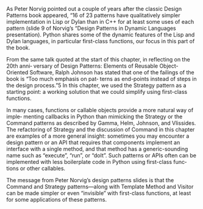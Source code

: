 As Peter Norvig pointed out a couple of years after the classic Design 
Patterns book appeared, “16 of 23 patterns have qualitatively simpler 
implementation in Lisp or Dylan than in C++ for at least some uses of 
each pattern (slide 9 of Norvig’s “Design Patterns in Dynamic Languages
presentation). Python shares some of the dynamic features of the Lisp and
Dylan languages, in particular first-class functions, our focus in this 
part of the book.

From the same talk quoted at the start of this chapter, in reflecting on 
the 20th anni‐ versary of Design Patterns: Elements of Reusable 
Object-Oriented Software, Ralph Johnson has stated that one of the 
failings of the book is “Too much emphasis on pat‐ terns as end-points 
instead of steps in the design process.”5 In this chapter, we used the 
Strategy pattern as a starting point: a working solution that we could 
simplify using first-class functions.

In many cases, functions or callable objects provide a more natural way 
of imple‐ menting callbacks in Python than mimicking the Strategy or the 
Command patterns as described by Gamma, Helm, Johnson, and Vlissides. 
The refactoring of Strategy and the discussion of Command in this 
chapter are examples of a more general insight: sometimes you may 
encounter a design pattern or an API that requires that components 
implement an interface with a single method, and that method has a 
generic-sounding name such as “execute”, “run”, or “doIt”. Such patterns 
or APIs often can be implemented with less boilerplate code in Python 
using first-class func‐ tions or other callables.

The message from Peter Norvig’s design patterns slides is that the 
Command and Strategy patterns—along with Template Method and Visitor can 
be made simpler or even “invisible” with first-class functions, at least 
for some applications of these patterns.
